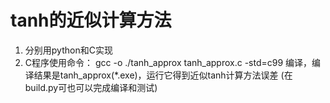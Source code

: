 # tanh的近似计算方法
1. 分别用python和C实现
2. C程序使用命令：
gcc -o ./tanh_approx tanh_approx.c -std=c99 
编译，编译结果是tanh_approx(*.exe)，运行它得到近似tanh计算方法误差
(在build.py可也可以完成编译和测试)